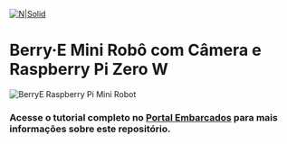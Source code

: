 [![N|Solid](https://www.embarcados.com.br/wp-content/uploads/2016/04/logo-380x124.png)](https://www.embarcados.com.br)

# Berry·E Mini Robô com Câmera e Raspberry Pi Zero W

![BerryE Raspberry Pi Mini Robot](https://www.embarcados.com.br/wp-content/uploads/2017/09/capa2-696x418.png)

### Acesse o tutorial completo no <span style="color:blue"></span>[Portal Embarcados](https://www.embarcados.com.br/mini-robo-com-camera-e-raspberry-pi-zero-w/) para mais informações sobre este repositório.
